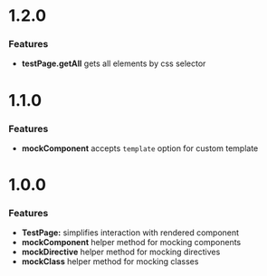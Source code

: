 # 1.2.0
### Features

* **testPage.getAll** gets all elements by css selector

# 1.1.0
### Features

* **mockComponent** accepts `template` option for custom template

# 1.0.0
### Features

* **TestPage:** simplifies interaction with rendered component
* **mockComponent** helper method for mocking components
* **mockDirective** helper method for mocking directives
* **mockClass** helper method for mocking classes
